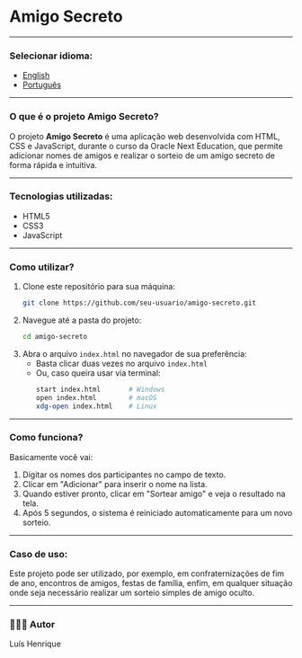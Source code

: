 
# Amigo Secreto
---

### Selecionar idioma:
- [English](https://github.com/louuispy/Chatbot-with-PDF-reader/blob/main/README-en.md)
- [Português](https://github.com/louuispy/Challenge-Secret-Friend/blob/main/README.md)

---

### O que é o projeto Amigo Secreto?

O projeto **Amigo Secreto** é uma aplicação web desenvolvida com HTML, CSS e JavaScript, durante o curso da Oracle Next Education, que permite adicionar nomes de amigos e realizar o sorteio de um amigo secreto de forma rápida e intuitiva.

---

### Tecnologias utilizadas:
- HTML5
- CSS3
- JavaScript

---

### Como utilizar?

1. Clone este repositório para sua máquina:
   ```bash
   git clone https://github.com/seu-usuario/amigo-secreto.git
   ```
2. Navegue até a pasta do projeto:
   ```bash
   cd amigo-secreto
   ```
3. Abra o arquivo `index.html` no navegador de sua preferência:
   - Basta clicar duas vezes no arquivo `index.html`
   - Ou, caso queira usar via terminal:
     ```bash
     start index.html       # Windows
     open index.html        # macOS
     xdg-open index.html    # Linux
     ```

---

### Como funciona?

Basicamente você vai:
1. Digitar os nomes dos participantes no campo de texto.
2. Clicar em "Adicionar" para inserir o nome na lista.
3. Quando estiver pronto, clicar em "Sortear amigo" e veja o resultado na tela.
4. Após 5 segundos, o sistema é reiniciado automaticamente para um novo sorteio.

---

### Caso de uso:

Este projeto pode ser utilizado, por exemplo, em confraternizações de fim de ano, encontros de amigos, festas de família, enfim, em qualquer situação onde seja necessário realizar um sorteio simples de amigo oculto.

---

### 👨🏻‍💻 Autor

Luís Henrique
